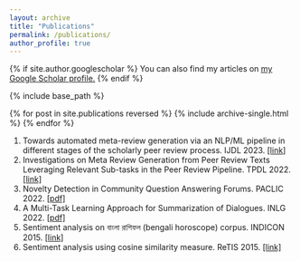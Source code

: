 ```yaml
---
layout: archive
title: "Publications"
permalink: /publications/
author_profile: true
---
```


{% if site.author.googlescholar %}
  You can also find my articles on <u><a href="{{site.author.googlescholar}}">my Google Scholar profile</a>.</u>
{% endif %}

{% include base_path %}

{% for post in site.publications reversed %}
  {% include archive-single.html %}
{% endfor %}

1. Towards automated meta-review generation via an NLP/ML pipeline in different stages of the scholarly peer review process. IJDL 2023. [[link]](https://link.springer.com/article/10.1007/s00799-023-00359-0)
2. Investigations on Meta Review Generation from Peer Review Texts Leveraging Relevant Sub-tasks in the Peer Review Pipeline. TPDL 2022. [[link]](https://link.springer.com/chapter/10.1007/978-3-031-16802-4_17)
3. Novelty Detection in Community Question Answering Forums. PACLIC 2022. [[pdf]](https://aclanthology.org/2022.paclic-1.58.pdf)
4. A Multi-Task Learning Approach for Summarization of Dialogues. INLG 2022. [[pdf]](https://aclanthology.org/2022.inlg-genchal.16.pdf)
5. Sentiment analysis on বাংলা রাশিফল (bengali horoscope) corpus. INDICON 2015. [[link]](https://ieeexplore.ieee.org/abstract/document/7443551)
6. Sentiment analysis using cosine similarity measure. ReTIS 2015. [[link]](https://ieeexplore.ieee.org/abstract/document/7232847)
